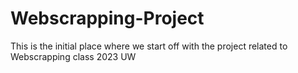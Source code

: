 # Webscrapping-Project
This is the initial place where we start off with the project related to Webscrapping class 2023 UW
